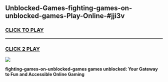 
## Unblocked-Games-fighting-games-on-unblocked-games-Play-Online-#jji3v
<h3>
<a href="https://premium.freeplayer.one?title=fighting-games-on-unblocked-games&ref=24F">CLICK TO PLAY</a></h3>
<hr>

<h3>
<a href="https://premium.freeplayer.one?title=fighting-games-on-unblocked-games&ref=24F">CLICK 2 PLAY</a>
  
</h3>

<a href="https://premium.freeplayer.one?title=fighting-games-on-unblocked-games&ref=24F/"><img src="https://clearcache.store/games.png"></a>


**fighting-games-on-unblocked-games games unblocked: Your Gateway to Fun and Accessible Online Gaming**
